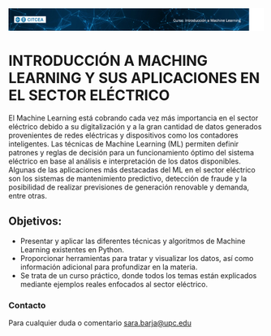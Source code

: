 <img src="figuras/cabecera.png" alt="Drawing" style="width: 1400px;"/>

# INTRODUCCIÓN A MACHING LEARNING Y SUS APLICACIONES EN EL SECTOR ELÉCTRICO

El Machine Learning está cobrando cada vez más importancia en el sector eléctrico debido a su digitalización y a la gran cantidad de datos generados provenientes de redes eléctricas y dispositivos como los contadores inteligentes. Las técnicas de Machine Learning (ML) permiten definir patrones y reglas de decisión para un funcionamiento óptimo del sistema eléctrico en base al análisis e interpretación de los datos disponibles. Algunas de las aplicaciones más destacadas del ML en el sector eléctrico son los sistemas de mantenimiento predictivo, detección de fraude y la posibilidad de realizar previsiones de generación renovable y demanda, entre otras. 

## Objetivos:
- Presentar y aplicar las diferentes técnicas y algoritmos de Machine Learning existentes en Python. 
- Proporcionar herramientas para tratar y visualizar los datos, así como información adicional para profundizar en la materia. 
- Se trata de un curso práctico, donde todos los temas están explicados mediante ejemplos reales enfocados al sector eléctrico.


### Contacto
Para cualquier duda o comentario sara.barja@upc.edu


